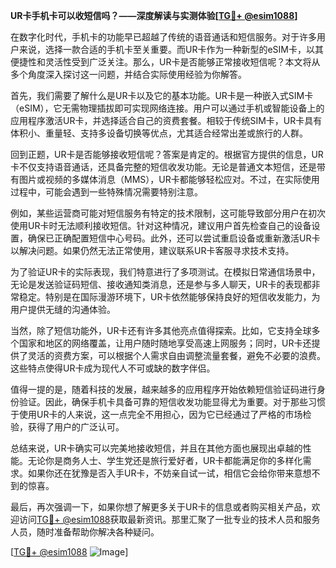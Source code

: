**UR卡手机卡可以收短信吗？——深度解读与实测体验[[TG💪+ @esim1088](https://t.me/s/esim1088)]**

在数字化时代，手机卡的功能早已超越了传统的语音通话和短信服务。对于许多用户来说，选择一款合适的手机卡至关重要。而UR卡作为一种新型的eSIM卡，以其便捷性和灵活性受到广泛关注。那么，UR卡是否能够正常接收短信呢？本文将从多个角度深入探讨这一问题，并结合实际使用经验为你解答。

首先，我们需要了解什么是UR卡以及它的基本功能。UR卡是一种嵌入式SIM卡（eSIM），它无需物理插拔即可实现网络连接。用户可以通过手机或智能设备上的应用程序激活UR卡，并选择适合自己的资费套餐。相较于传统SIM卡，UR卡具有体积小、重量轻、支持多设备切换等优点，尤其适合经常出差或旅行的人群。

回到正题，UR卡是否能够接收短信呢？答案是肯定的。根据官方提供的信息，UR卡不仅支持语音通话，还具备完整的短信收发功能。无论是普通文本短信，还是带有图片或视频的多媒体消息（MMS），UR卡都能够轻松应对。不过，在实际使用过程中，可能会遇到一些特殊情况需要特别注意。

例如，某些运营商可能对短信服务有特定的技术限制，这可能导致部分用户在初次使用UR卡时无法顺利接收短信。针对这种情况，建议用户首先检查自己的设备设置，确保已正确配置短信中心号码。此外，还可以尝试重启设备或重新激活UR卡以解决问题。如果仍然无法正常使用，建议联系UR卡客服寻求技术支持。

为了验证UR卡的实际表现，我们特意进行了多项测试。在模拟日常通信场景中，无论是发送验证码短信、接收通知类消息，还是参与多人聊天，UR卡的表现都非常稳定。特别是在国际漫游环境下，UR卡依然能够保持良好的短信收发能力，为用户提供无缝的沟通体验。

当然，除了短信功能外，UR卡还有许多其他亮点值得探索。比如，它支持全球多个国家和地区的网络覆盖，让用户随时随地享受高速上网服务；同时，UR卡还提供了灵活的资费方案，可以根据个人需求自由调整流量套餐，避免不必要的浪费。这些特点使得UR卡成为现代人不可或缺的数字伴侣。

值得一提的是，随着科技的发展，越来越多的应用程序开始依赖短信验证码进行身份验证。因此，确保手机卡具备可靠的短信收发功能显得尤为重要。对于那些习惯于使用UR卡的人来说，这一点完全不用担心，因为它已经通过了严格的市场检验，获得了用户的广泛认可。

总结来说，UR卡确实可以完美地接收短信，并且在其他方面也展现出卓越的性能。无论你是商务人士、学生党还是旅行爱好者，UR卡都能满足你的多样化需求。如果你还在犹豫是否入手UR卡，不妨亲自试一试，相信它会给你带来意想不到的惊喜。

最后，再次强调一下，如果你想了解更多关于UR卡的信息或者购买相关产品，欢迎访问[TG💪+ @esim1088](https://t.me/s/esim1088)获取最新资讯。那里汇聚了一批专业的技术人员和服务人员，随时准备帮助你解决各种疑问。

[[TG💪+ @esim1088](https://t.me/s/esim1088) ![Image](https://i.postimg.cc/4NQfJmqS/Snipaste-2025-05-13-00-14-12.png)]